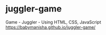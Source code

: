 # juggler-game
Game - Juggler - Using HTML, CSS, JavaScript
 https://babymanisha.github.io/juggler-game/

